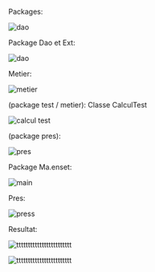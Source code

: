 
Packages:


![dao](https://user-images.githubusercontent.com/107000262/231317856-02ba2758-eb1c-4c54-ae6e-da8970d8830b.png)


Package Dao et Ext:


![dao](https://user-images.githubusercontent.com/107000262/232847418-4eed8d75-8d08-4392-b4f4-331863d0d463.png)


Metier:


![metier ](https://user-images.githubusercontent.com/107000262/232847897-5799f1e0-506b-4bd9-98b5-1791c5b031d9.png)



(package test / metier): Classe CalculTest


![calcul test ](https://user-images.githubusercontent.com/107000262/232848423-e1a82a21-a0b7-4dcd-8cdf-e578eac195ef.png)


(package pres):

![pres](https://user-images.githubusercontent.com/107000262/232848866-6183814e-ce99-443a-bf3a-8c6ff56b003e.png)


Package Ma.enset:


![main ](https://user-images.githubusercontent.com/107000262/231319448-1e87dfb5-5c13-4538-b8ba-56ee1adad217.png)





Pres:



![press](https://user-images.githubusercontent.com/107000262/231319671-9529c43f-4505-4b45-a032-d002feeee1b6.png)

Resultat:


![tttttttttttttttttttttttt](https://user-images.githubusercontent.com/107000262/232849943-3b219e4f-d021-46a2-ac86-12f23ee2f136.png)




![tttttttttttttttttttttttt](https://user-images.githubusercontent.com/107000262/232850484-caa1399b-05e1-489d-bb7a-296e229ce0fd.png)





